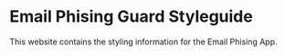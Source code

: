 # Email Phising Guard Styleguide
This website contains the styling information for the Email Phising App.
